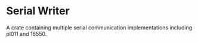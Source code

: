 # Serial Writer

A crate containing multiple serial communication implementations including pl011 and 16550.
